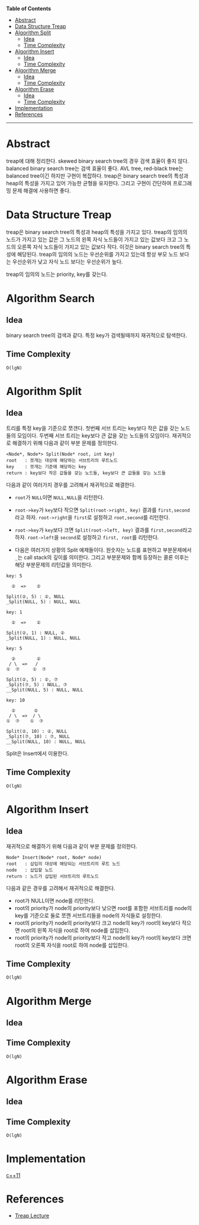 <!-- markdown-toc start - Don't edit this section. Run M-x markdown-toc-refresh-toc -->
**Table of Contents**

- [Abstract](#abstract)
- [Data Structure Treap](#data-structure-treap)
- [Algorithm Split](#algorithm-split)
    - [Idea](#idea)
    - [Time Complexity](#time-complexity)
- [Algorithm Insert](#algorithm-insert)
    - [Idea](#idea-1)
    - [Time Complexity](#time-complexity-1)
- [Algorithm Merge](#algorithm-merge)
    - [Idea](#idea-2)
    - [Time Complexity](#time-complexity-2)
- [Algorithm Erase](#algorithm-erase)
    - [Idea](#idea-3)
    - [Time Complexity](#time-complexity-3)
- [Implementation](#implementation)
- [References](#references)

<!-- markdown-toc end -->

-------------------------------------------------------------------------------

# Abstract

treap에 대해 정리한다.  skewed binary search tree의 경우 검색 효율이
좋지 않다.  balanced binary search tree는 검색 효율이 좋다. AVL tree,
red-black tree는 balanced tree이긴 하지만 구현이 복잡하다.  treap은
binary search tree의 특성과 heap의 특성을 가지고 있어 가능한 균형을
유지한다. 그리고 구현이 간단하여 프로그래밍 문제 해결에 사용하면 좋다.

# Data Structure Treap

treap은 binary search tree의 특성과 heap의 특성을 가지고 있다. treap의
임의의 노드가 가지고 있는 값은 그 노드의 왼쪽 자식 노드들이 가지고
있는 값보다 크고 그 노드의 오른쪽 자식 노드들이 가지고 있는 값보다
작다. 이것은 binary search tree의 특성에 해당된다. treap의 임의의
노드는 우선순위를 가지고 있는데 항상 부모 노드 보다는 우선순위가
낮고 자식 노드 보다는 우선순위가 높다.

treap의 임의의 노드는 priority, key를 갖는다.

# Algorithm Search

## Idea

binary search tree의 검색과 같다. 특정 key가 검색될때까지 재귀적으로
탐색한다.

## Time Complexity

`O(lgN)`

# Algorithm Split

## Idea

트리를 특정 key을 기준으로 쪼갠다. 첫번째 서브 트리는 key보다 작은
값을 갖는 노드들의 모임이다.  두번째 서브 트리는 key보다 큰 값을 갖는
노드들의 모임이다. 재귀적으로 해결하기 위해 다음과 같이 부분 문제를
정의한다.

```
<Node*, Node*> Split(Node* root, int key)
root   : 쪼개는 대상에 해당하는 서브트리의 루트노드
key    : 쪼개는 기준에 해당하는 key
return : key보다 작은 값들을 갖는 노드들, key보다 큰 값들을 갖는 노드들
```

다음과 같이 여러가지 경우를 고려해서 재귀적으로 해결한다.

* `root`가 `NULL`이면 `NULL,NULL`을 리턴한다.
* `root->key`가 `key`보다 작으면 `Split(root->right, key)` 결과를
  `first,second`라고 하자. `root->right`을 `first`로 설정하고 `root,second`를 리턴한다.
* `root->key`가 `key`보다 크면 `Split(root->left, key)` 결과를
  `first,second`라고 하자. `root->left`을 `second`로 설정하고 `first, root`를 리턴한다.

* 다음은 여러가지 상황의 Split 예제들이다. 원숫자는 노드를 표현하고
  부분문제에서 `_`는 call stack의 깊이를 의미한다. 그리고 부분문제와
  함께 등장하는 콜론 이후는 해당 부분문제의 리턴값을 의미한다.

```
key: 5

  ②  =>    ②
  
Split(②, 5) : ②, NULL
_Split(NULL, 5) : NULL, NULL
```

```
key: 1

  ②  =>    ②
  
Split(②, 1) : NULL, ②
_Split(NULL, 1) : NULL, NULL
```

```
key: 5

  ②        ②
 / \  =>   / 
①  ⑦     ①  ⑦

Split(②, 5) : ②, ⑦
_Split(⑦, 5) : NULL, ⑦
__Split(NULL, 5) : NULL, NULL
```

```
key: 10

  ②       ②
 / \  =>  / \
①  ⑦    ①  ⑦

Split(②, 10) : ②, NULL
_Split(⑦, 10) : ⑦, NULL 
__Split(NULL, 10) : NULL, NULL
```

Split은 Insert에서 이용한다.

## Time Complexity

`O(lgN)`

# Algorithm Insert

## Idea

재귀적으로 해결하기 위해 다음과 같이 부분 문제를 정의한다.

```
Node* Insert(Node* root, Node* node)
root   : 삽입의 대상에 해당되는 서브트리의 루트 노드
node   : 삽입할 노드
return : 노드가 삽입된 서브트리의 루트노드
```

다음과 같은 경우를 고려해서 재귀적으로 해결한다.

* root가 NULL이면 node를 리턴한다.
* root의 priority가 node의 priority보다 낮으면 root를 포함한
  서브트리를 node의 key를 기준으로 둘로 쪼깬 서브트리들을
  node의 자식들로 설정한다.
* root의 priority가 node의 priority보다 크고 node의 key가 root의
  key보다 작으면 root의 왼쪽 자식을 root로 하여 node를 삽입한다.
* root의 priority가 node의 priority보다 작고 node의 key가 root의
  key보다 크면 root의 오른쪽 자식을 root로 하여 node를 삽입한다.

## Time Complexity

`O(lgN)`

# Algorithm Merge

## Idea

## Time Complexity

`O(lgN)`

# Algorithm Erase

## Idea

## Time Complexity

`O(lgN)`

# Implementation 

[c++11](/fundamentals/tree/treap/a.cpp)

# References

* [Treap Lecture](https://courses.cs.washington.edu/courses/cse326/00wi/handouts/lecture19/sld017.htm)
